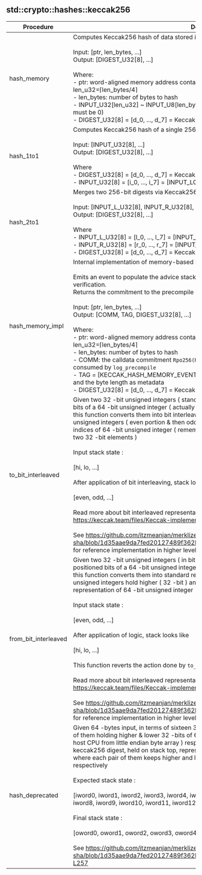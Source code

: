 
## std::crypto::hashes::keccak256
| Procedure | Description |
| ----------- | ------------- |
| hash_memory | Computes Keccak256 hash of data stored in memory.<br /><br />Input: [ptr, len_bytes, ...]<br />Output: [DIGEST_U32[8], ...]<br /><br />Where:<br />- ptr: word-aligned memory address containing INPUT_U32[len_u32] where len_u32=⌈len_bytes/4⌉<br />- len_bytes: number of bytes to hash<br />- INPUT_U32[len_u32] ~ INPUT_U8[len_bytes] with u32 packing (unused bytes in final u32 must be 0)<br />- DIGEST_U32[8] = [d_0, ..., d_7] = Keccak256(INPUT_U8[len_bytes])<br /> |
| hash_1to1 | Computes Keccak256 hash of a single 256-bit input.<br /><br />Input: [INPUT_U32[8], ...]<br />Output: [DIGEST_U32[8], ...]<br /><br />Where<br />- DIGEST_U32[8] = [d_0, ..., d_7] = Keccak256(INPUT_U8[32])<br />- INPUT_U32[8] = [i_0, ..., i_7] = [INPUT_LO, INPUT_HI] ~ INPUT_U8[32] with u32 packing<br /> |
| hash_2to1 | Merges two 256-bit digests via Keccak256 hash.<br /><br />Input: [INPUT_L_U32[8], INPUT_R_U32[8], ...]<br />Output: [DIGEST_U32[8], ...]<br /><br />Where<br />- INPUT_L_U32[8] = [l_0, ..., l_7] = [INPUT_L_LO, INPUT_L_HI] ~ INPUT_L_U8[32]<br />- INPUT_R_U32[8] = [r_0, ..., r_7] = [INPUT_R_LO, INPUT_R_HI] ~ INPUT_R_U8[32]<br />- DIGEST_U32[8] = [d_0, ..., d_7] = Keccak256(INPUT_L_U8[32] \|\| INPUT_R_U8[32])<br /> |
| hash_memory_impl | Internal implementation of memory-based Keccak256 computation via deferred computation.<br /><br />Emits an event to populate the advice stack with digest and store the preimage for deferred verification.<br />Returns the commitment to the precompile call and its tag.<br /><br />Input: [ptr, len_bytes, ...]<br />Output: [COMM, TAG, DIGEST_U32[8], ...]<br /><br />Where:<br />- ptr: word-aligned memory address containing INPUT_U32[len_u32] where len_u32=⌈len_bytes/4⌉<br />- len_bytes: number of bytes to hash<br />- COMM: the calldata commitment `Rpo256(Rpo256(INPUT_U32[..]) \|\| Rpo256(DIGEST_U32[..]))` consumed by `log_precompile`<br />- TAG = [KECCAK_HASH_MEMORY_EVENT, len_bytes, 0, 0] encodes the precompile identifier and the byte length as metadata<br />- DIGEST_U32[8] = [d_0, ..., d_7] = Keccak256(INPUT_U8[len_bytes])<br /> |
| to_bit_interleaved | Given two 32 -bit unsigned integers ( standard form ), representing upper and lower<br />bits of a 64 -bit unsigned integer ( actually a keccak-[1600, 24] lane ),<br />this function converts them into bit interleaved representation, where two 32 -bit<br />unsigned integers ( even portion & then odd portion ) hold bits in even and odd<br />indices of 64 -bit unsigned integer ( remember it's represented in terms of<br />two 32 -bit elements )<br /><br />Input stack state :<br /><br />[hi, lo, ...]<br /><br />After application of bit interleaving, stack looks like<br /><br />[even, odd, ...]<br /><br />Read more about bit interleaved representation in section 2.1 of https://keccak.team/files/Keccak-implementation-3.2.pdf<br /><br />See https://github.com/itzmeanjan/merklize-sha/blob/1d35aae9da7fed20127489f362b4bc93242a516c/include/utils.hpp#L123-L149<br />for reference implementation in higher level language.<br /> |
| from_bit_interleaved | Given two 32 -bit unsigned integers ( in bit interleaved form ), representing even and odd<br />positioned bits of a 64 -bit unsigned integer ( actually a keccak-[1600, 24] lane ),<br />this function converts them into standard representation, where two 32 -bit<br />unsigned integers hold higher ( 32 -bit ) and lower ( 32 -bit ) bits of standard<br />representation of 64 -bit unsigned integer<br /><br />Input stack state :<br /><br />[even, odd, ...]<br /><br />After application of logic, stack looks like<br /><br />[hi, lo, ...]<br /><br />This function reverts the action done by `to_bit_interleaved` function implemented above.<br /><br />Read more about bit interleaved representation in section 2.1 of https://keccak.team/files/Keccak-implementation-3.2.pdf<br /><br />See https://github.com/itzmeanjan/merklize-sha/blob/1d35aae9da7fed20127489f362b4bc93242a516c/include/utils.hpp#L151-L175<br />for reference implementation in higher level language.<br /> |
| hash_deprecated | Given 64 -bytes input, in terms of sixteen 32 -bit unsigned integers, where each pair<br />of them holding higher & lower 32 -bits of 64 -bit unsigned integer ( reinterpreted on<br />host CPU from little endian byte array ) respectively, this function computes 32 -bytes<br />keccak256 digest, held on stack top, represented in terms of eight 32 -bit unsigned integers,<br />where each pair of them keeps higher and lower 32 -bits of 64 -bit unsigned integer respectively<br /><br />Expected stack state :<br /><br />[iword0, iword1, iword2, iword3, iword4, iword5, iword6, iword7,<br />iword8, iword9, iword10, iword11, iword12, iword13, iword14, iword15, ... ]<br /><br />Final stack state :<br /><br />[oword0, oword1, oword2, oword3, oword4, oword5, oword6, oword7, ... ]<br /><br />See https://github.com/itzmeanjan/merklize-sha/blob/1d35aae9da7fed20127489f362b4bc93242a516c/include/keccak_256.hpp#L232-L257<br /> |
